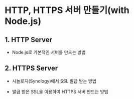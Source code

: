 # HTTP, HTTPS 서버 만들기(with Node.js)

## 1. HTTP Server

- Node.js로 기본적인 서버를 만드는 방법

## 2. HTTPS Server

- 시놀로지(Synology)에서 SSL 발급 받는 방법

- 발급 받은 SSL을 이용하여 HTTPS 서버 만드는 방법

